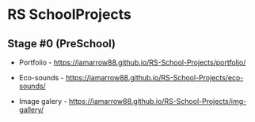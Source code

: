 # RS SchoolProjects

## Stage #0 (PreSchool)

 + Portfolio - https://iamarrow88.github.io/RS-School-Projects/portfolio/

 + Eco-sounds - https://iamarrow88.github.io/RS-School-Projects/eco-sounds/

 + Image galery - https://iamarrow88.github.io/RS-School-Projects/img-gallery/

